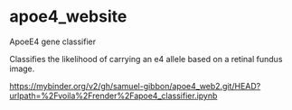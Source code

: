 # apoe4_website
ApoeE4 gene classifier

Classifies the likelihood of carrying an e4 allele based on a retinal fundus image.

https://mybinder.org/v2/gh/samuel-gibbon/apoe4_web2.git/HEAD?urlpath=%2Fvoila%2Frender%2Fapoe4_classifier.ipynb
